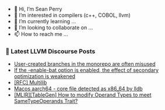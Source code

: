 - 👋 Hi, I’m Sean Perry
- 👀 I’m interested in compilers (c++, COBOL, llvm)
- 🌱 I’m currently learning ...
- 💞️ I’m looking to collaborate on ...
- 📫 How to reach me ...

<!---
s66perry/s66perry is a ✨ special ✨ repository because its `README.md` (this file) appears on your GitHub profile.
You can click the Preview link to take a look at your changes.
--->
### 📕 Latest LLVM Discourse Posts

<!-- DISCOURSE-LLVM:START -->
- [User-created branches in the monorepo are often misused](https://discourse.llvm.org/t/user-created-branches-in-the-monorepo-are-often-misused/75544?page=2#post_24)
- [If the -enable-bat option is enabled, the effect of secondary optimization is weakened](https://discourse.llvm.org/t/if-the-enable-bat-option-is-enabled-the-effect-of-secondary-optimization-is-weakened/75672#post_1)
- [[RFC] Multilib](https://discourse.llvm.org/t/rfc-multilib/67494?page=2#post_32)
- [Macos aarch64 - core file detected as x86_64 by lldb](https://discourse.llvm.org/t/macos-aarch64-core-file-detected-as-x86-64-by-lldb/75658#post_2)
- [[MLIR][TableGen] How to modify Operand Types to meet SameTypeOperands Trait?](https://discourse.llvm.org/t/mlir-tablegen-how-to-modify-operand-types-to-meet-sametypeoperands-trait/75597#post_4)
<!-- DISCOURSE-LLVM:END -->
